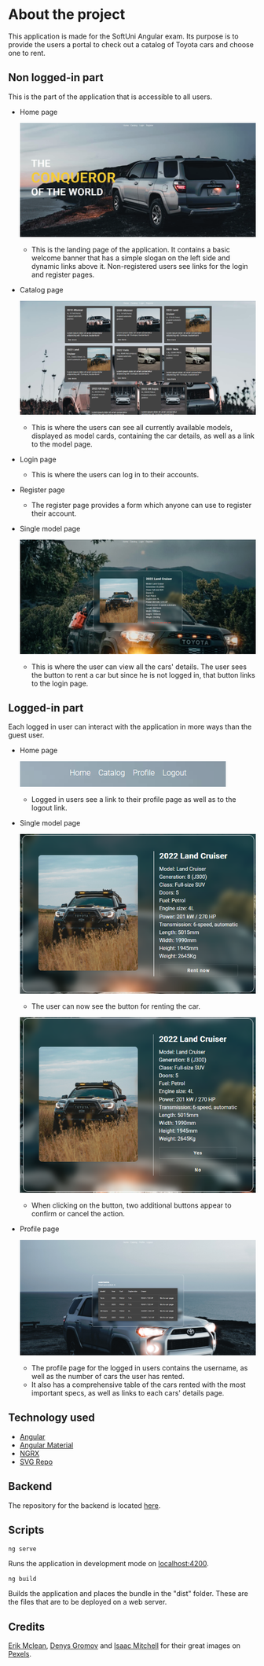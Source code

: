 # About the project

This application is made for the SoftUni Angular exam. Its purpose is to provide the users a portal to check out a catalog of Toyota cars and choose one to rent.

## Non logged-in part

This is the part of the application that is accessible to all users.

- Home page

  ![Home page for not logged in users](src/assets/homepage-notloggedin.PNG)

  - This is the landing page of the application. It contains a basic welcome banner that has a simple slogan on the left side and dynamic links above it. Non-registered users see links for the login and register pages.

- Catalog page

  ![Catalog page](src/assets/catalogpage.png)
  - This is where the users can see all currently available models, displayed as model cards, containing the car details, as well as a link to the model page.

- Login page
  - This is where the users can log in to their accounts.

- Register page
  - The register page provides a form which anyone can use to register their account.

- Single model page

  ![Model page for not logged in users](src/assets/modelpage-notloggedin.png)
  - This is where the user can view all the cars' details. The user sees the button to rent a car but since he is not logged in, that button links to the login page.

## Logged-in part

Each logged in user can interact with the application in more ways than the guest user.

- Home page

  ![Home page for logged in users](src/assets/homepage-loggedin.png)
  - Logged in users see a link to their profile page as well as to the logout link.

- Single model page

  ![Model page for logged in users](src/assets/modelpage-loggedin.png)
  - The user can now see the button for renting the car.

  ![Confirm and cancel buttons](src/assets/modelpage-confirm-cancel-buttons.png)
  - When clicking on the button, two additional buttons appear to confirm or cancel the action.

- Profile page

  ![Profile page for logged in users](src/assets/profilepage-loggedin.png)
  - The profile page for the logged in users contains the username, as well as the number of cars the user has rented.
  - It also has a comprehensive table of the cars rented with the most important specs, as well as links to each cars' details page.

## Technology used

- [Angular](https://angular.io/)
- [Angular Material](https://material.angular.io/)
- [NGRX](https://ngrx.io/)
- [SVG Repo](https://www.svgrepo.com/)

## Backend
The repository for the backend is located [here](https://github.com/morphand/softuni-angular-exam-server).

## Scripts

```
ng serve
```

Runs the application in development mode on [localhost:4200](http://localhost:4200).

```
ng build
```

Builds the application and places the bundle in the "dist" folder. These are the files that are to be deployed on a web server.

## Credits

[Erik Mclean](https://www.pexels.com/@introspectivedsgn),
[Denys Gromov](https://www.pexels.com/@jdgromov) and
[Isaac Mitchell](https://www.pexels.com/@isaac-mitchell-278678383) for their great images on [Pexels](https://www.pexels.com).
